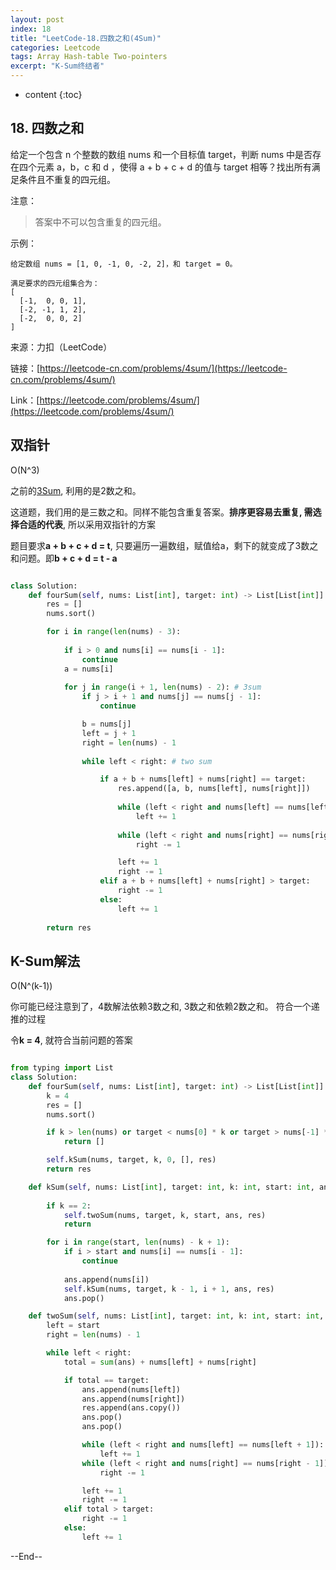 ```yaml
---
layout: post
index: 18
title: "LeetCode-18.四数之和(4Sum)"
categories: Leetcode
tags: Array Hash-table Two-pointers
excerpt: "K-Sum终结者"
---
```


* content
{:toc}

## 18. 四数之和

给定一个包含 n 个整数的数组 nums 和一个目标值 target，判断 nums 中是否存在四个元素 a，b，c 和 d ，使得 a + b + c + d 的值与 target 相等？找出所有满足条件且不重复的四元组。

注意：

> 答案中不可以包含重复的四元组。

示例：

```
给定数组 nums = [1, 0, -1, 0, -2, 2]，和 target = 0。

满足要求的四元组集合为：
[
  [-1,  0, 0, 1],
  [-2, -1, 1, 2],
  [-2,  0, 0, 2]
]
```

来源：力扣（LeetCode）

链接：[https://leetcode-cn.com/problems/4sum/](https://leetcode-cn.com/problems/4sum/)

Link：[https://leetcode.com/problems/4sum/](https://leetcode.com/problems/4sum/)

## 双指针

O(N^3)

之前的[3Sum](http://geemaple.github.io/2020/07/22/leetcode-15/), 利用的是2数之和。

这道题，我们用的是三数之和。同样不能包含重复答案。**排序更容易去重复, 需选择合适的代表**, 所以采用双指针的方案

题目要求**a + b + c + d = t**, 只要遍历一遍数组，赋值给a，剩下的就变成了3数之和问题。即**b + c + d = t - a**

```python

class Solution:
    def fourSum(self, nums: List[int], target: int) -> List[List[int]]:
        res = []
        nums.sort()

        for i in range(len(nums) - 3):
            
            if i > 0 and nums[i] == nums[i - 1]:
                continue
            a = nums[i]
            
            for j in range(i + 1, len(nums) - 2): # 3sum
                if j > i + 1 and nums[j] == nums[j - 1]:
                    continue

                b = nums[j]
                left = j + 1
                right = len(nums) - 1
                
                while left < right: # two sum

                    if a + b + nums[left] + nums[right] == target:
                        res.append([a, b, nums[left], nums[right]])
                        
                        while (left < right and nums[left] == nums[left + 1]):
                            left += 1
                            
                        while (left < right and nums[right] == nums[right - 1]):
                            right -= 1

                        left += 1
                        right -= 1
                    elif a + b + nums[left] + nums[right] > target:
                        right -= 1
                    else:
                        left += 1
                    
        return res

```

## K-Sum解法

O(N^(k-1))

你可能已经注意到了，4数解法依赖3数之和, 3数之和依赖2数之和。 符合一个递推的过程

令**k = 4**, 就符合当前问题的答案

```python

from typing import List
class Solution:
    def fourSum(self, nums: List[int], target: int) -> List[List[int]]:
        k = 4
        res = []
        nums.sort()

        if k > len(nums) or target < nums[0] * k or target > nums[-1] * k:
            return []

        self.kSum(nums, target, k, 0, [], res)
        return res

    def kSum(self, nums: List[int], target: int, k: int, start: int, ans: List[int], res: List[List]):
    
        if k == 2:
            self.twoSum(nums, target, k, start, ans, res)
            return

        for i in range(start, len(nums) - k + 1):
            if i > start and nums[i] == nums[i - 1]:
                continue
            
            ans.append(nums[i])
            self.kSum(nums, target, k - 1, i + 1, ans, res)
            ans.pop()

    def twoSum(self, nums: List[int], target: int, k: int, start: int, ans: List[int], res: List[List]):
        left = start
        right = len(nums) - 1

        while left < right:
            total = sum(ans) + nums[left] + nums[right]

            if total == target:
                ans.append(nums[left])
                ans.append(nums[right])
                res.append(ans.copy())
                ans.pop()
                ans.pop()

                while (left < right and nums[left] == nums[left + 1]):
                    left += 1
                while (left < right and nums[right] == nums[right - 1]):
                    right -= 1

                left += 1
                right -= 1
            elif total > target:
                right -= 1
            else:
                left += 1
```

--End--


